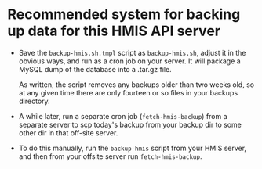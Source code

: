 # Recommended system for backing up data for this HMIS API server

* Save the `backup-hmis.sh.tmpl` script as `backup-hmis.sh`, adjust it
  in the obvious ways, and run as a cron job on your server.  It will 
  package a MySQL dump of the database into a .tar.gz file.
  
  As written, the script removes any backups older than two weeks old,
  so at any given time there are only fourteen or so files in your
  backups directory.
  
* A while later, run a separate cron job (`fetch-hmis-backup`) from a
  separate server to scp today's backup from your backup dir to some
  other dir in that off-site server.

* To do this manually, run the `backup-hmis` script from your HMIS
  server, and then from your offsite server run `fetch-hmis-backup`.
